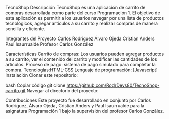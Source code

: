TecnoShop
Descripción
TecnoShop es una aplicación de carrito de compras desarrollada como parte del curso Programación 1. El objetivo de esta aplicación es permitir a los usuarios navegar por una lista de productos tecnológicos, agregar artículos a su carrito y realizar compras de manera sencilla y eficiente.

Integrantes del Proyecto
Carlos Rodriguez
Álvaro Ojeda
Cristian Anders
Paul Isaurrualde
Profesor
Carlos González

Características
Carrito de compras: Los usuarios pueden agregar productos a su carrito, ver el contenido del carrito y modificar las cantidades de los artículos.
Proceso de pago: sistema de pago simulado para completar la compra.
Tecnologías:HTML-CSS
Lenguaje de programación: [Javascript]
Instalación
Clonar este repositorio:

bash
Copiar código
git clone https://github.com/RodrDevs80/TecnoShop-carrito.git
Navegar al directorio del proyecto:

Contribuciones
Este proyecto fue desarrollado en conjunto por Carlos Rodriguez, Álvaro Ojeda, Cristian Anders y Paul Isaurrualde para la asignatura Programación 1 bajo la supervisión del profesor Carlos González.
